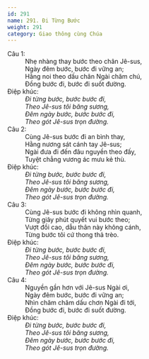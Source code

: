 ```yaml
---
id: 291
name: 291. Đi Từng Bước
weight: 291
category: Giao thông cùng Chúa
---
```

<dl><dt>Câu 1:</dt><dd data-verse="1">Nhẹ nhàng thay bước theo chân Jê-sus, <br/>Ngày đêm bước, bước đi vững an; <br/>Hằng noi theo dấu chân Ngài chăm chú, <br/>Đồng bước đi, bước đi suốt đường. </dd><dt>Điệp khúc:</dt><dd data-chorus="1"><em>Đi từng bước, bước bước đi, <br/>Theo Jê-sus tôi băng sương, <br/>Đêm ngày bước, bước bước đi, <br/>Theo gót Jê-sus trọn đường. </em></dd><dt>Câu 2:</dt><dd data-verse="2">Cùng Jê-sus bước đi an bình thay, <br/>Hằng nương sát cánh tay Jê-sus; <br/>Ngài đưa đi đến đâu nguyền theo đấy, <br/>Tuyệt chẳng vương ác mưu kẻ thù. </dd><dt>Điệp khúc:</dt><dd data-chorus="1"><em>Đi từng bước, bước bước đi, <br/>Theo Jê-sus tôi băng sương, <br/>Đêm ngày bước, bước bước đi, <br/>Theo gót Jê-sus trọn đường. </em></dd><dt>Câu 3:</dt><dd data-verse="3">Cùng Jê-sus bước đi không nhìn quanh, <br/>Từng giây phút quyết vui bước theo; <br/>Vượt đồi cao, dẫu thân này không cánh, <br/>Từng bước tôi cứ thong thả trèo. </dd><dt>Điệp khúc:</dt><dd data-chorus="1"><em>Đi từng bước, bước bước đi, <br/>Theo Jê-sus tôi băng sương, <br/>Đêm ngày bước, bước bước đi, <br/>Theo gót Jê-sus trọn đường. </em></dd><dt>Câu 4:</dt><dd data-verse="4">Nguyền gần hơn với Jê-sus Ngài ơi, <br/>Ngày đêm bước, bước đi vững an; <br/>Nhìn chăm chăm dấu chơn Ngài đi tới, <br/>Đồng bước đi, bước đi suốt đường. </dd><dt>Điệp khúc:</dt><dd data-chorus="1"><em>Đi từng bước, bước bước đi, <br/>Theo Jê-sus tôi băng sương, <br/>Đêm ngày bước, bước bước đi, <br/>Theo gót Jê-sus trọn đường. </em></dd></dl>
